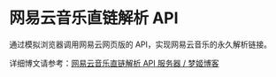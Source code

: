 # 网易云音乐直链解析 API
通过模拟浏览器调用网易云网页版的 API，实现网易云音乐的永久解析链接。

详细博文请参考：[网易云音乐直链解析 API 服务器 / 梦姬博客](https://jixun.moe/2017/02/25/netease-cloud-music-direct-api/)
